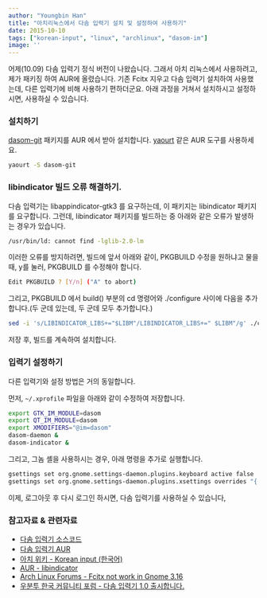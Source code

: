 ```yaml
---
author: "Youngbin Han"
title: "아치리눅스에서 다솜 입력기 설치 및 설정하여 사용하기"
date: 2015-10-10
tags: ["korean-input", "linux", "archlinux", "dasom-im"]
image: ''
---
```

어제(10.09) 다솜 입력기 정식 버전이 나왔습니다. 그래서 아치 리눅스에서 사용하려고, 제가 패키징 하여 AUR에 올렸습니다.
기존 Fcitx 지우고 다솜 입력기 설치하여 사용했는데, 다른 입력기에 비해 사용하기 편하더군요.
아래 과정을 거쳐서 설치하시고 설정하시면, 사용하실 수 있습니다.

### 설치하기

[dasom-git](https://aur.archlinux.org/packages/dasom-git/) 패키지를 AUR 에서 받아 설치합니다.
[yaourt](https://wiki.archlinux.org/index.php/Yaourt) 같은 AUR 도구를 사용하세요.

```bash
yaourt -S dasom-git
```

### libindicator 빌드 오류 해결하기.
다솜 입력기는 libappindicator-gtk3 를 요구하는데, 이 패키지는 libindicator 패키지를 요구합니다.
그런데, libindicator 패키지를 빌드하는 중 아래와 같은 오류가 발생하는 경우가 있습니다.

```bash
/usr/bin/ld: cannot find -lglib-2.0-lm
```
이러한 오류를 방지하려면, 빌드에 앞서 아래와 같이, PKGBUILD 수정을 원하냐고 물을 때, y를 눌러, PKGBUILD 를 수정해야 합니다.

```bash
Edit PKGBUILD ? [Y/n] ("A" to abort)
```
그리고, PKGBUILD 에서 build() 부분의 cd 명령어와 ./configure 사이에 다음을 추가합니다.(두 군데 있는데, 두 군데 모두 추가합니다.)

```bash
sed -i 's/LIBINDICATOR_LIBS+="$LIBM"/LIBINDICATOR_LIBS+=" $LIBM"/g' ./configure
```
저장 후, 빌드를 계속하여 설치합니다.

### 입력기 설정하기
다른 입력기와 설정 방법은 거의 동일합니다.

먼저, `~/.xprofile` 파일을 아래와 같이 수정하여 저장합니다.

```bash
export GTK_IM_MODULE=dasom
export QT_IM_MODULE=dasom
export XMODIFIERS="@im=dasom"
dasom-daemon &
dasom-indicator &
```

그리고, 그놈 셸을 사용하시는 경우, 아래 명령을 추가로 실행합니다.

```bash
gsettings set org.gnome.settings-daemon.plugins.keyboard active false
gsettings set org.gnome.settings-daemon.plugins.xsettings overrides "{'Gtk/IMModule':<'dasom'>}"
```

이제, 로그아웃 후 다시 로그인 하시면, 다솜 입력기를 사용하실 수 있습니다,

### 참고자료 & 관련자료
- [다솜 입력기 소스코드](https://github.com/cogniti/dasom)
- [다솜 입력기 AUR](https://aur.archlinux.org/packages/dasom-git/)
- [아치 위키 - Korean input (한국어)](https://wiki.archlinux.org/index.php/Korean_input_%28%ED%95%9C%EA%B5%AD%EC%96%B4%29)
- [AUR - libindicator](https://aur.archlinux.org/pkgbase/libindicator/)
- [Arch Linux Forums - Fcitx not work in Gnome 3.16](https://bbs.archlinux.org/viewtopic.php?id=196069)
- [우분투 한국 커뮤니티 포럼 - 다솜 입력기 1.0 출시합니다.](https://forum.ubuntu-kr.org/viewtopic.php?f=6&t=28301)
